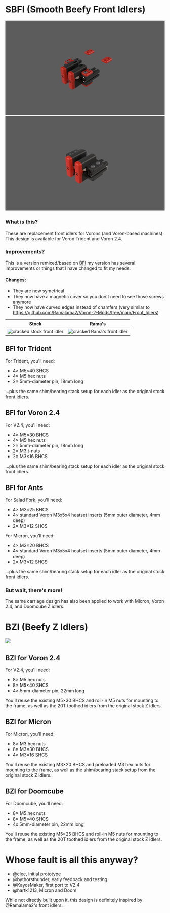 # SBFI (Smooth Beefy Front Idlers)

![SBFI family render](Images/SBFI_2.4.png)
![SBFI family render](Images/SBFI_Trident.png)

### What is this?

These are replacement front idlers for Vorons (and Voron-based machines).
This design is available for Voron Trident and Voron 2.4.

### Improvements?

This is a version remixed/based on [BFI](https://github.com/clee/VoronBFI/tree/main)
my version has several improvements or things that I have changed to fit my needs.
#### Changes:
- They are now symetrical
- They now have a magnetic cover so you don't need to see those screws anymore
- They now have curved edges instead of chamfers (very similar to https://github.com/Ramalama2/Voron-2-Mods/tree/main/Front_Idlers)

Stock | Rama's
--- | ---
![cracked stock front idler](images/cracked_stock.jpg) | ![cracked Rama's front idler](images/cracked_rama.jpg)

## BFI for Trident

For Trident, you'll need:
- 4× M5×40 SHCS
- 4× M5 hex nuts
- 2× 5mm-diameter pin, 18mm long

...plus the same shim/bearing stack setup for each idler as the original stock front idlers.

## BFI for Voron 2.4

For V2.4, you'll need:
- 4× M5×30 BHCS 
- 4× M5 hex nuts
- 2× 5mm-diameter pin, 18mm long
- 2× M3 t-nuts
- 2× M3×16 BHCS

...plus the same shim/bearing stack setup for each idler as the original stock front idlers.

## BFI for Ants

For Salad Fork, you'll need:
- 4× M3×25 BHCS
- 4× standard Voron M3x5x4 heatset inserts (5mm outer diameter, 4mm deep)
- 2× M3×12 SHCS

For Micron, you'll need:
- 4× M3×20 BHCS
- 4× standard Voron M3x5x4 heatset inserts (5mm outer diameter, 4mm deep)
- 2× M3×12 SHCS

...plus the same shim/bearing stack setup for each idler as the original stock front idlers.

### But wait, there's more!

The same carriage design has also been applied to work with Micron, Voron 2.4, and Doomcube Z idlers.

# BZI (Beefy Z Idlers)

![](images/BZI.png)

## BZI for Voron 2.4

For V2.4, you'll need:
- 8× M5 hex nuts
- 8× M5×40 SHCS
- 4× 5mm-diameter pin, 22mm long

You'll reuse the existing M5×30 BHCS and roll-in M5 nuts for mounting to the frame, as well as the 20T toothed idlers from the original stock Z idlers.

## BZI for Micron

For Micron, you'll need: 
- 8× M3 hex nuts
- 8× M3×30 BHCS
- 4× M3×16 SHCS

You'll reuse the existing M3×20 BHCS and preloaded M3 hex nuts for mounting to the frame, as well as the shim/bearing stack setup from the original stock Z idlers.

## BZI for Doomcube

For Doomcube, you'll need:
- 8× M5 hex nuts
- 8× M5×40 SHCS
- 4x 5mm-diameter pin, 22mm long

You'll reuse the existing M5×25 BHCS and roll-in M5 nuts for mounting to the frame, as well as the 20T toothed idlers from the original stock Z idlers.

# Whose fault is all this anyway?

- @clee, initial prototype
- @bythorsthunder, early feedback and testing
- @KayosMaker, first port to V2.4
- @hartk1213, Micron and Doom 

While not directly built upon it, this design is definitely inspired by @Ramalama2's front idlers.
